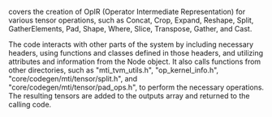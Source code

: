 covers the creation of OpIR (Operator Intermediate Representation) for various tensor operations, such as Concat, Crop, Expand, Reshape, Split, GatherElements, Pad, Shape, Where, Slice, Transpose, Gather, and Cast. 

The code interacts with other parts of the system by including necessary headers, using functions and classes defined in those headers, and utilizing attributes and information from the Node object. It also calls functions from other directories, such as "mti_tvm_utils.h", "op_kernel_info.h", "core/codegen/mti/tensor/split.h", and "core/codegen/mti/tensor/pad_ops.h", to perform the necessary operations. The resulting tensors are added to the outputs array and returned to the calling code.